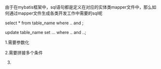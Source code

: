由于在mybatis框架中，sql语句都是定义在对应的实体类mapper文件中，那么如何通过mapper文件生成各类开发工作中需要的sql呢


select * from table_name where .. and ;

update table_name set ... where .. and ..;


1.需要参数化

2.需要拼接多个条件

3.
